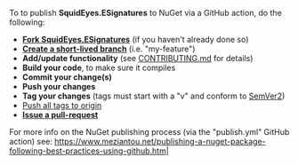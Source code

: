 To to publish **SquidEyes.ESignatures** to NuGet via a GitHub action, do the following:

* **<a href="https://www.freecodecamp.org/news/how-to-fork-a-github-repository/#:~:text=To%20follow%20along%2C%20browse%20to,created%20under%20your%20GitHub%20account." target="_blank">Fork SquidEyes.ESignatures</a>** (if you haven't already done so)
* **<a href="https://docs.github.com/en/pull-requests/collaborating-with-pull-requests/proposing-changes-to-your-work-with-pull-requests/creating-and-deleting-branches-within-your-repository" target="_blank">Create a short-lived branch</a>** (i.e. "my-feature")
* **Add/update functionality** (see [CONTRIBUTING.md](https://github.com/squideyes/Basics/blob/master/CONTRIBUTING.md) for details)
* **Build your code**, to make sure it compiles
* **Commit your change(s)**
* **Push your changes**
* **Tag your changes** (tags must start with a "v" and conform to <a href="https://semver.org/" target="_blank">SemVer2</a>)
* <a href="https://stackoverflow.com/questions/71379079/visual-studio-2022-git-push-tags#:~:text=You%20should%20go%20to%20team,push%20all%20tags%20to%20origin." target="_blank">Push all tags to origin</a>
* **<a href="https://docs.github.com/en/desktop/contributing-and-collaborating-using-github-desktop/working-with-your-remote-repository-on-github-or-github-enterprise/creating-an-issue-or-pull-request" target="_blank">Issue a pull-request</a>**




For more info on the NuGet publishing process (via the "publish.yml" GitHub action) see: 
<a href="https://www.meziantou.net/publishing-a-nuget-package-following-best-practices-using-github.htm" target="_blank">https://www.meziantou.net/publishing-a-nuget-package-following-best-practices-using-github.htm</a>|
